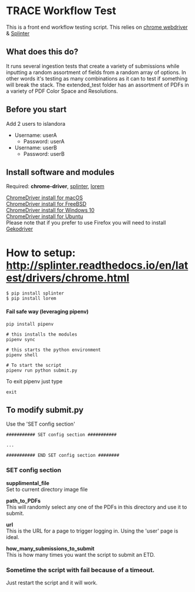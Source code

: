 # TRACE Workflow Test
This is a front end workflow testing script. This relies on [chrome webdriver](https://splinter.readthedocs.io/en/latest/drivers/chrome.html) & [Splinter](https://splinter.readthedocs.io/en/latest/)

## What does this do?
It runs several ingestion tests that create a variety of submissions while inputting a random assortment of fields from a random array of options. In other words it's testing as many combinations as it can to test if something will break the stack. The extended_test folder has an assortment of PDFs in a variety of PDF Color Space and Resolutions.

## Before you start
Add 2 users to islandora
* Username: userA
  * Password: userA
* Username: userB
  * Password: userB

## Install software and modules
Required: __chrome-driver__, [splinter](https://pypi.python.org/pypi/splinter), [lorem](https://pypi.python.org/pypi/loremipsum) <br/>

[ChromeDriver install for macOS](https://www.kenst.com/2015/03/installing-chromedriver-on-mac-osx/)<br/>
[ChromeDriver install for FreeBSD](https://stackoverflow.com/questions/9861830/chromedriver-under-freebsd)<br/>
[ChromeDriver install for Windows 10](https://sites.google.com/a/chromium.org/chromedriver/getting-started)<br/>
[ChromeDriver install for Ubuntu](https://developers.supportbee.com/blog/setting-up-cucumber-to-run-with-Chrome-on-Linux/)<br/>
Please note that if you prefer to use Firefox you will need to install [Gekodriver](https://github.com/mozilla/geckodriver/releases)

# How to setup: http://splinter.readthedocs.io/en/latest/drivers/chrome.html

```terminal
$ pip install splinter
$ pip install lorem
```

#### Fail safe way (leveraging pipenv)
```terminal
pip install pipenv

# this installs the modules
pipenv sync

# this starts the python environment
pipenv shell

# To start the script
pipenv run python submit.py
```

To exit pipenv just type
```terminal
exit
```

## To modify submit.py
Use the 'SET config section'

```terminal
########### SET config section ###########

...

########### END SET config section ########
```

### SET config section

__supplimental_file__<br/>Set to current directory image file

__path_to_PDFs__<br/>This will randomly select any one of the PDFs in this directory and use it to submit.

__url__<br/>This is the URL for a page to trigger logging in. Using the 'user' page is ideal.

__how_many_submissions_to_submit__<br/>This is how many times you want the script to submit an ETD.

### Sometime the script with fail because of a timeout.
Just restart the script and it will work.
